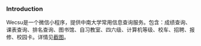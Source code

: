 ### Introduction

Wecsu是一个微信小程序，提供中南大学常用信息查询服务。包含：成绩查询、课表查询、排名查询、图书馆、自习教室、四六级、计算机等级、校车、招聘、报修、校园卡。详情见[截图](https://github.com/csuhan/wecsu/issues/1)。
